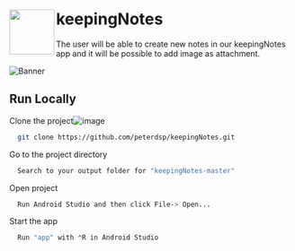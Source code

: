 
# keepingNotes <img align="left" width="80" height="80" src=https://user-images.githubusercontent.com/45949870/175825948-17a9101f-f3fe-4b95-b253-a8086b4bf529.png>

The user will be able to create new notes in our keepingNotes app and it will be possible to add image as attachment. 



![Banner](https://user-images.githubusercontent.com/45949870/175825948-17a9101f-f3fe-4b95-b253-a8086b4bf529.png)


## Run Locally

Clone the project![image](https://user-images.githubusercontent.com/45949870/175825956-190b76fc-abf8-4e8b-ae9f-8d03cb667d0a.png)


```bash
  git clone https://github.com/peterdsp/keepingNotes.git
```

Go to the project directory

```bash
  Search to your output folder for "keepingNotes-master"
```

Open project

```bash
  Run Android Studio and then click File-> Open...
```

Start the app

```bash
  Run "app" with ⌃R in Android Studio
```
